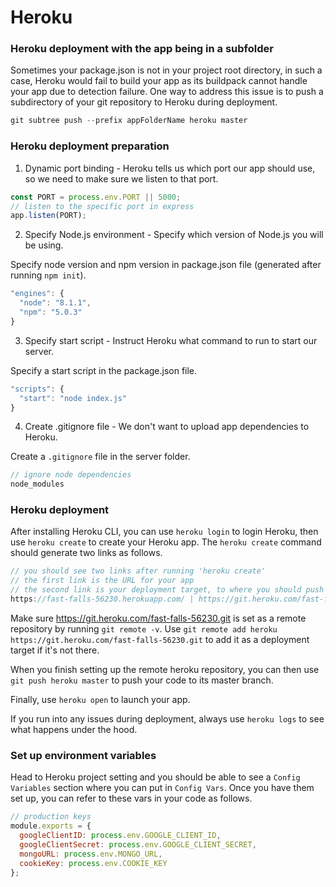 # Heroku

### Heroku deployment with the app being in a subfolder

Sometimes your package.json is not in your project root directory, in such a case, Heroku would fail to build your app as its buildpack cannot handle your app due to detection failure. One way to address this issue is to push a subdirectory of your git repository to Heroku during deployment.

```js
git subtree push --prefix appFolderName heroku master
```

### Heroku deployment preparation

1. Dynamic port binding - Heroku tells us which port our app should use, so we need to make sure we listen to that port.

```js
const PORT = process.env.PORT || 5000;
// listen to the specific port in express
app.listen(PORT);
```

2. Specify Node.js environment - Specify which version of Node.js you will be using.

Specify node version and npm version in package.json file (generated after running `npm init`).

```js
"engines": {
  "node": "8.1.1",
  "npm": "5.0.3"
}
```

3. Specify start script - Instruct Heroku what command to run to start our server.

Specify a start script in the package.json file.

```js
"scripts": {
  "start": "node index.js"
}
```

4. Create .gitignore file - We don't want to upload app dependencies to Heroku.

Create a `.gitignore` file in the server folder.

```js
// ignore node dependencies
node_modules
```

### Heroku deployment

After installing Heroku CLI, you can use `heroku login` to login Heroku, then use `heroku create` to create your Heroku app. The `heroku create` command should generate two links as follows.

```js
// you should see two links after running 'heroku create'
// the first link is the URL for your app
// the second link is your deployment target, to where you should push your code
https://fast-falls-56230.herokuapp.com/ | https://git.heroku.com/fast-falls-56230.git
```

Make sure https://git.heroku.com/fast-falls-56230.git is set as a remote repository by running `git remote -v`. Use `git remote add heroku https://git.heroku.com/fast-falls-56230.git` to add it as a deployment target if it's not there.

When you finish setting up the remote heroku repository, you can then use `git push heroku master` to push your code to its master branch.

Finally, use `heroku open` to launch your app.

If you run into any issues during deployment, always use `heroku logs` to see what happens under the hood.

### Set up environment variables

Head to Heroku project setting and you should be able to see a `Config Variables` section where you can put in `Config Vars`. Once you have them set up, you can refer to these vars in your code as follows.

```js
// production keys
module.exports = {
  googleClientID: process.env.GOOGLE_CLIENT_ID,
  googleClientSecret: process.env.GOOGLE_CLIENT_SECRET,
  mongoURL: process.env.MONGO_URL,
  cookieKey: process.env.COOKIE_KEY
};
```
